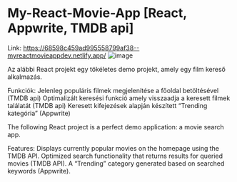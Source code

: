 # My-React-Movie-App [React, Appwrite, TMDB api]
Link: https://68598c459ad995558799af38--myreactmovieappdev.netlify.app/
![image](https://github.com/user-attachments/assets/9af0a5ee-35a2-4e89-9e63-516c1adeced2)

Az alábbi React projekt egy tökéletes demo projekt, amely egy film kereső alkalmazás. 

Funkciók: 
  Jelenleg populáris filmek megjelenítése a főoldal betöltésével (TMDB api)
  Optimalizált keresési funkció amely visszaadja a keresett filmek találatát  (TMDB api)
  Keresett kifejezések alapján készített “Trending kategória” (Appwrite)

The following React project is a perfect demo application: a movie search app.

Features:
  Displays currently popular movies on the homepage using the TMDB API.
  Optimized search functionality that returns results for queried movies (TMDB API).
  A “Trending” category generated based on searched keywords (Appwrite).
